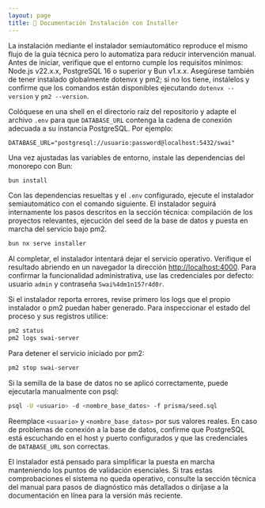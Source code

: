 ```yaml
---
layout: page
title: 📘 Documentación Instalación con Installer
---
```


La instalación mediante el instalador semiautomático reproduce el mismo flujo de la guía técnica pero lo automatiza para reducir intervención manual. Antes de iniciar, verifique que el entorno cumple los requisitos mínimos: Node.js v22.x.x, PostgreSQL 16 o superior y Bun v1.x.x. Asegúrese también de tener instalado globalmente dotenvx y pm2; si no los tiene, instálelos y confirme que los comandos están disponibles ejecutando `dotenvx --version` y `pm2 --version`.

Colóquese en una shell en el directorio raíz del repositorio y adapte el archivo `.env` para que `DATABASE_URL` contenga la cadena de conexión adecuada a su instancia PostgreSQL. Por ejemplo:

```env
DATABASE_URL="postgresql://usuario:password@localhost:5432/swai"
```

Una vez ajustadas las variables de entorno, instale las dependencias del monorepo con Bun:

```bash
bun install
```

Con las dependencias resueltas y el `.env` configurado, ejecute el instalador semiautomático con el comando siguiente. El instalador seguirá internamente los pasos descritos en la sección técnica: compilación de los proyectos relevantes, ejecución del seed de la base de datos y puesta en marcha del servicio bajo pm2.

```bash
bun nx serve installer
```

Al completar, el instalador intentará dejar el servicio operativo. Verifique el resultado abriendo en un navegador la dirección [http://localhost:4000](http://localhost:4000). Para confirmar la funcionalidad administrativa, use las credenciales por defecto: usuario `admin` y contraseña `Swai%4dm1n157r4d0r`.

Si el instalador reporta errores, revise primero los logs que el propio instalador o pm2 puedan haber generado. Para inspeccionar el estado del proceso y sus registros utilice:

```bash
pm2 status
pm2 logs swai-server
```

Para detener el servicio iniciado por pm2:

```bash
pm2 stop swai-server
```

Si la semilla de la base de datos no se aplicó correctamente, puede ejecutarla manualmente con psql:

```bash
psql -U <usuario> -d <nombre_base_datos> -f prisma/seed.sql
```

Reemplace `<usuario>` y `<nombre_base_datos>` por sus valores reales. En caso de problemas de conexión a la base de datos, confirme que PostgreSQL está escuchando en el host y puerto configurados y que las credenciales de `DATABASE_URL` son correctas.

El instalador está pensado para simplificar la puesta en marcha manteniendo los puntos de validación esenciales. Si tras estas comprobaciones el sistema no queda operativo, consulte la sección técnica del manual para pasos de diagnóstico más detallados o diríjase a la documentación en línea para la versión más reciente.
